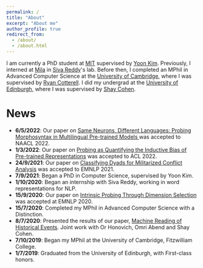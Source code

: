 ```yaml
---
permalink: /
title: "About"
excerpt: "About me"
author_profile: true
redirect_from: 
  - /about/
  - /about.html
---
```


I am currently a PhD student at [MIT](https://www.mit.edu/) supervised by [Yoon Kim](https://people.csail.mit.edu/yoonkim/).
Previously, I interned at [Mila](https://mila.quebec/) in [Siva Reddy](https://sivareddy.in/)'s lab.
Before then, I completed an MPhil in Advanced Computer Science at the [University of Cambridge](https://www.cam.ac.uk/), where I was supervised by [Ryan Cotterell](https://rycolab.github.io/).
I did my undergrad at the [University of Edinburgh](https://www.ed.ac.uk/), where I was supervised by [Shay Cohen](http://homepages.inf.ed.ac.uk/scohen/).

# News

* **6/5/2022**: Our paper on [Same Neurons, Different Languages: Probing Morphosyntax in Multilingual Pre-trained Models ](publication/2022-naacl-probing-typology) was accepted to NAACL 2022.
* **1/3/2022**: Our paper on [Probing as Quantifying the Inductive Bias of Pre-trained Representations](publication/2022-acl-inductive-biases) was accepted to ACL 2022.
* **24/9/2021**: Our paper on [Classifying Dyads for Militarized Conflict Analysis](publication/2021-emnlp-dyads-conflict-analysis) was accepted to EMNLP 2021.
* **7/9/2021**: Began a PhD in Computer Science, supervised by Yoon Kim.
* **1/10/2020**: Began an internship with Siva Reddy, working in word representations for NLP.
* **15/9/2020**: Our paper on [Intrinsic Probing Through Dimension Selection](publication/2020-emnlp-intrinsic-probing) was accepted at EMNLP 2020.
* **15/7/2020**: Completed my MPhil in Advanced Computer Science with a Distinction.
* **8/7/2020**: Presented the results of our paper, [Machine Reading of Historical Events](publication/2020-acl-machine-reading-historical-events). Joint work with Or Honovich, Omri Abend and Shay Cohen.
* **7/10/2019**: Began my MPhil at the University of Cambridge, Fitzwilliam College.
* **1/7/2019**: Graduated from the University of Edinburgh, with First-class honors.

